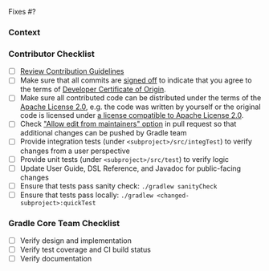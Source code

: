 <!--- The issue this PR addresses -->
Fixes #?

### Context
<!--- Why do you believe many users will benefit from this change? -->
<!--- Link to relevant issues or forum discussions here -->

### Contributor Checklist
- [ ] [Review Contribution Guidelines](https://github.com/gradle/gradle/blob/master/CONTRIBUTING.md)
- [ ] Make sure that all commits are [signed off](https://git-scm.com/docs/git-commit#Documentation/git-commit.txt---signoff) to indicate that you agree to the terms of [Developer Certificate of Origin](https://developercertificate.org/).
- [ ] Make sure all contributed code can be distributed under the terms of the [Apache License 2.0](https://github.com/gradle/gradle/blob/master/LICENSE), e.g. the code was written by yourself or the original code is licensed under [a license compatible to Apache License 2.0](https://apache.org/legal/resolved.html).
- [ ] Check ["Allow edit from maintainers" option](https://help.github.com/articles/allowing-changes-to-a-pull-request-branch-created-from-a-fork/) in pull request so that additional changes can be pushed by Gradle team
- [ ] Provide integration tests (under `<subproject>/src/integTest`) to verify changes from a user perspective
- [ ] Provide unit tests (under `<subproject>/src/test`) to verify logic
- [ ] Update User Guide, DSL Reference, and Javadoc for public-facing changes
- [ ] Ensure that tests pass sanity check: `./gradlew sanityCheck`
- [ ] Ensure that tests pass locally: `./gradlew <changed-subproject>:quickTest`

### Gradle Core Team Checklist
- [ ] Verify design and implementation 
- [ ] Verify test coverage and CI build status
- [ ] Verify documentation
